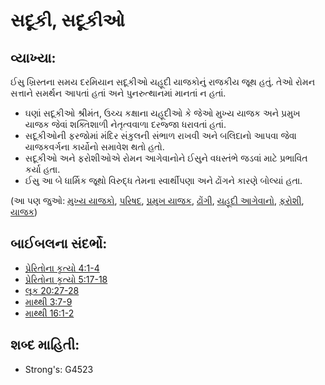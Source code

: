 # સદૂકી, સદૂકીઓ  

## વ્યાખ્યા: 

ઈસુ ખ્રિસ્તના સમય દરમિયાન સદૂકીઓ યહૂદી યાજકોનું રાજકીય જૂથ હતું.
તેઓ રોમન સત્તાને સમર્થન આપતાં હતાં અને પુનરુત્થાનમાં માનતાં ન હતાં.

* ઘણાં સદૂકીઓ શ્રીમંત, ઉચ્ચ કક્ષાના યહૂદીઓ કે જેઓ મુખ્ય યાજક અને પ્રમુખ યાજક જેવાં શક્તિશાળી નેતૃત્વવાળા દરજ્જા ધરાવતાં હતાં.
* સદૂકીઓની ફરજોમાં મંદિર સંકુલની સંભાળ રાખવી અને બલિદાનો આપવા જેવા યાજકવર્ગના કાર્યોનો સમાવેશ થતો હતો.
* સદૂકીઓ અને ફરોશીઓએ રોમન આગેવાનોને ઈસુને વધસ્તંભે જડવાં માટે પ્રભાવિત કર્યા હતા.
* ઈસુ આ બે ધાર્મિક જૂથો વિરુદ્ધ તેમના સ્વાર્થીપણા અને ઢોંગને કારણે બોલ્યાં હતા.

(આ પણ જુઓ: [મુખ્ય યાજકો](../other/chiefpriests.md), [પરિષદ](../other/council.md), [પ્રમુખ યાજક](../kt/highpriest.md), [ઢોંગી](../kt/hypocrite.md), [યહૂદી આગેવાનો](../other/jewishleaders.md), [ફરોશી](../kt/pharisee.md), [યાજક](../kt/priest.md))

## બાઈબલના સંદર્ભો: 

* [પ્રેરિતોના કૃત્યો 4:1-4](rc://gu/tn/help/act/04/01)
* [પ્રેરિતોના કૃત્યો 5:17-18](rc://gu/tn/help/act/05/17)
* [લૂક 20:27-28](rc://gu/tn/help/luk/20/27)
* [માથ્થી 3:7-9](rc://gu/tn/help/mat/03/07)
* [માથ્થી 16:1-2](rc://gu/tn/help/mat/16/01)

## શબ્દ માહિતી: 

* Strong's: G4523

